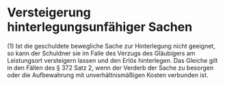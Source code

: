 # Versteigerung hinterlegungsunfähiger Sachen

(1) Ist die geschuldete bewegliche Sache zur Hinterlegung nicht geeignet, so kann der Schuldner sie im Falle des Verzugs des Gläubigers am Leistungsort versteigern lassen und den Erlös hinterlegen. Das Gleiche gilt in den Fällen des § 372 Satz 2, wenn der Verderb der Sache zu besorgen oder die Aufbewahrung mit unverhältnismäßigen Kosten verbunden ist.